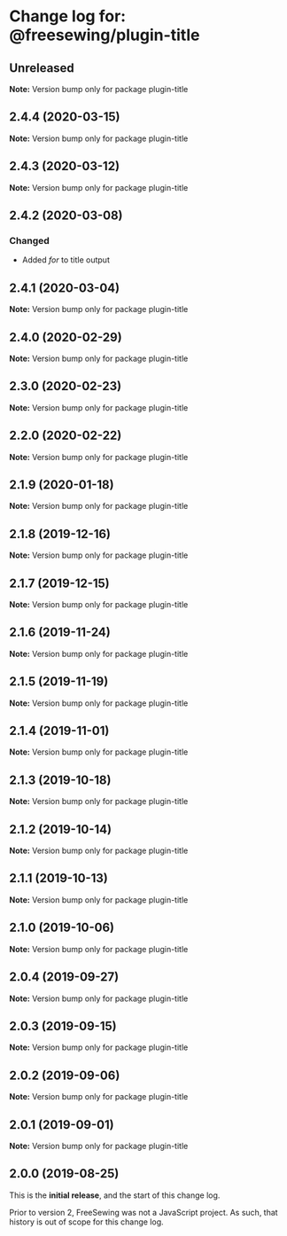 # Change log for: @freesewing/plugin-title


## Unreleased

**Note:** Version bump only for package plugin-title


## 2.4.4 (2020-03-15)

**Note:** Version bump only for package plugin-title


## 2.4.3 (2020-03-12)

**Note:** Version bump only for package plugin-title


## 2.4.2 (2020-03-08)

### Changed

 - Added *for* to title output
## 2.4.1 (2020-03-04)

**Note:** Version bump only for package plugin-title


## 2.4.0 (2020-02-29)

**Note:** Version bump only for package plugin-title


## 2.3.0 (2020-02-23)

**Note:** Version bump only for package plugin-title


## 2.2.0 (2020-02-22)

**Note:** Version bump only for package plugin-title


## 2.1.9 (2020-01-18)

**Note:** Version bump only for package plugin-title


## 2.1.8 (2019-12-16)

**Note:** Version bump only for package plugin-title


## 2.1.7 (2019-12-15)

**Note:** Version bump only for package plugin-title


## 2.1.6 (2019-11-24)

**Note:** Version bump only for package plugin-title


## 2.1.5 (2019-11-19)

**Note:** Version bump only for package plugin-title


## 2.1.4 (2019-11-01)

**Note:** Version bump only for package plugin-title


## 2.1.3 (2019-10-18)

**Note:** Version bump only for package plugin-title


## 2.1.2 (2019-10-14)

**Note:** Version bump only for package plugin-title


## 2.1.1 (2019-10-13)

**Note:** Version bump only for package plugin-title


## 2.1.0 (2019-10-06)

**Note:** Version bump only for package plugin-title


## 2.0.4 (2019-09-27)

**Note:** Version bump only for package plugin-title


## 2.0.3 (2019-09-15)

**Note:** Version bump only for package plugin-title


## 2.0.2 (2019-09-06)

**Note:** Version bump only for package plugin-title


## 2.0.1 (2019-09-01)

**Note:** Version bump only for package plugin-title




## 2.0.0 (2019-08-25)

This is the **initial release**, and the start of this change log.

Prior to version 2, FreeSewing was not a JavaScript project.
As such, that history is out of scope for this change log.
